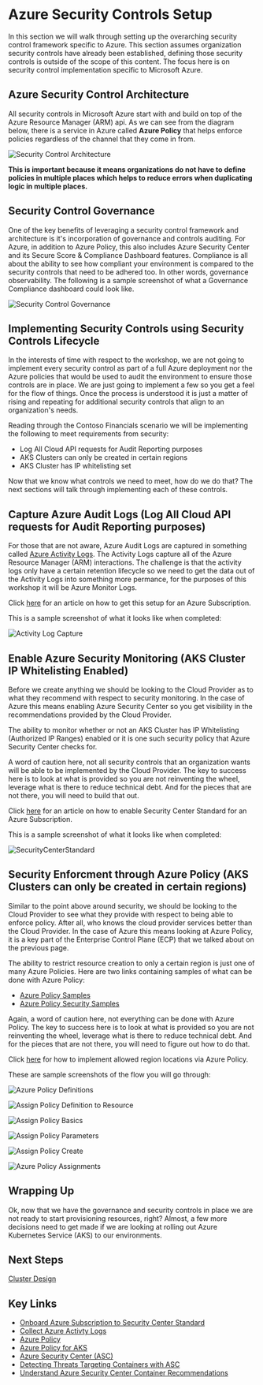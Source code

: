 # Azure Security Controls Setup

In this section we will walk through setting up the overarching security control framework specific to Azure. This section assumes organization security controls have already been established, defining those security controls is outside of the scope of this content. The focus here is on security control implementation specific to Microsoft Azure.

## Azure Security Control Architecture

All security controls in Microsoft Azure start with and build on top of the Azure Resource Manager (ARM) api. As we can see from the diagram below, there is a service in Azure called **Azure Policy** that helps enforce policies regardless of the channel that they come in from.

![Security Control Architecture](/governance-security/img/EnterpriseControlPlaneArchitecture.png)

**This is important because it means organizations do not have to define policies in multiple places which helps to reduce errors when duplicating logic in multiple places.**

## Security Control Governance

One of the key benefits of leveraging a security control framework and architecture is it's incorporation of governance and controls auditing. For Azure, in addition to Azure Policy, this also includes Azure Security Center and its Secure Score & Compliance Dashboard features. Compliance is all about the ability to see how compliant your environment is compared to the security controls that need to be adhered too. In other words, governance observability. The following is a sample screenshot of what a Governance Compliance dashboard could look like.

![Security Control Governance](/governance-security/img/EnterpriseControlPlaneGovernance.png)

## Implementing Security Controls using Security Controls Lifecycle

In the interests of time with respect to the workshop, we are not going to implement every security control as part of a full Azure deployment nor the Azure policies that would be used to audit the environment to ensure those controls are in place.  We are just going to implement a few so you get a feel for the flow of things. Once the process is understood it is just a matter of rising and repeating for additional security controls that align to an organization's needs.

Reading through the Contoso Financials scenario we will be implementing the following to meet requirements from security:

* Log All Cloud API requests for Audit Reporting purposes
* AKS Clusters can only be created in certain regions
* AKS Cluster has IP whitelisting set

Now that we know what controls we need to meet, how do we do that? The next sections will talk through implementing each of these controls.

## Capture Azure Audit Logs (Log All Cloud API requests for Audit Reporting purposes)

For those that are not aware, Azure Audit Logs are captured in something called [Azure Activity Logs](https://docs.microsoft.com/en-us/azure/azure-monitor/platform/activity-logs-overview). The Activity Logs capture all of the Azure Resource Manager (ARM) interactions. The challenge is that the activity logs only have a certain retention lifecycle so we need to get the data out of the Activity Logs into something more permance, for the purposes of this workshop it will be Azure Monitor Logs.

Click [here](https://docs.microsoft.com/en-us/azure/azure-monitor/platform/activity-log-collect) for an article on how to get this setup for an Azure Subscription.

This is a sample screenshot of what it looks like when completed:

![Activity Log Capture](/governance-security/img/ActivityLogCapture.png)

## Enable Azure Security Monitoring (AKS Cluster IP Whitelisting Enabled)

Before we create anything we should be looking to the Cloud Provider as to what they recommend with respect to security monitoring. In the case of Azure this means enabling Azure Security Center so you get visibility in the recommendations provided by the Cloud Provider.

The ability to monitor whether or not an AKS Cluster has IP Whitelisting (Authorized IP Ranges) enabled or it is one such security policy that Azure Security Center checks for.

A word of caution here, not all security controls that an organization wants will be able to be implemented by the Cloud Provider. The key to success here is to look at what is provided so you are not reinventing the wheel, leverage what is there to reduce technical debt. And for the pieces that are not there, you will need to build that out.

Click [here](https://docs.microsoft.com/en-us/azure/security-center/security-center-get-started) for an article on how to enable Security Center Standard for an Azure Subscription.

This is a sample screenshot of what it looks like when completed:

![SecurityCenterStandard](/governance-security/img/SecurityCenterStandard.png)

## Security Enforcment through Azure Policy (AKS Clusters can only be created in certain regions)

Similar to the point above around security, we should be looking to the Cloud Provider to see what they provide with respect to being able to enforce policy. After all, who knows the cloud provider services better than the Cloud Provider. In the case of Azure this means looking at Azure Policy, it is a key part of the Enterprise Control Plane (ECP) that we talked about on the previous page.

The ability to restrict resource creation to only a certain region is just one of many Azure Policies. Here are two links containing samples of what can be done with Azure Policy:

* [Azure Policy Samples](https://docs.microsoft.com/en-us/azure/governance/policy/samples/)
* [Azure Policy Security Samples](https://docs.microsoft.com/en-us/azure/security-center/security-center-policy-definitions)

Again, a word of caution here, not everything can be done with Azure Policy. The key to success here is to look at what is provided so you are not reinventing the wheel, leverage what is there to reduce technical debt. And for the pieces that are not there, you will need to figure out how to do that.

Click [here](https://docs.microsoft.com/en-us/azure/governance/policy/samples/allowed-locations) for how to implement allowed region locations via Azure Policy.

These are sample screenshots of the flow you will go through:

![Azure Policy Definitions](/governance-security/img/PolicyDefinitions.png)

![Assign Policy Definition to Resource](/governance-security/img/AssignPolicy.png)

![Assign Policy Basics](/governance-security/img/AssignPolicyBasics.png)

![Assign Policy Parameters](/governance-security/img/AssignPolicyParameters.png)

![Assign Policy Create](/governance-security/img/AssignPolicyCreate.png)

![Azure Policy Assignments](/governance-security/img/PolicyAssignment.png)

## Wrapping Up

Ok, now that we have the governance and security controls in place we are not ready to start provisioning resources, right? Almost, a few more decisions need to get made if we are looking at rolling out Azure Kubernetes Service (AKS) to our environments.

## Next Steps

[Cluster Design](/cluster-design/README.md)

## Key Links

* [Onboard Azure Subscription to Security Center Standard](https://docs.microsoft.com/en-us/azure/security-center/security-center-get-started)
* [Collect Azure Activty Logs](https://docs.microsoft.com/en-us/azure/azure-monitor/platform/activity-log-collect)
* [Azure Policy](https://docs.microsoft.com/en-us/azure/governance/policy/overview)
* [Azure Policy for AKS](https://docs.microsoft.com/en-us/azure/governance/policy/concepts/rego-for-aks)
* [Azure Security Center (ASC)](https://docs.microsoft.com/en-us/azure/security-center/security-center-intro)
* [Detecting Threats Targeting Containers with ASC](https://azure.microsoft.com/en-us/blog/detecting-threats-targeting-containers-with-azure-security-center/)
* [Understand Azure Security Center Container Recommendations](https://docs.microsoft.com/en-us/azure/security-center/security-center-container-recommendations)
